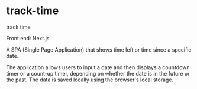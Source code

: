 # track-time

track time

Front end: Next.js

A SPA (Single Page Application) that shows time left or time since a specific date.

The application allows users to input a date and then displays a countdown timer or a count-up timer, depending on whether the date is in the future or the past. The data is saved locally using the browser's local storage.
